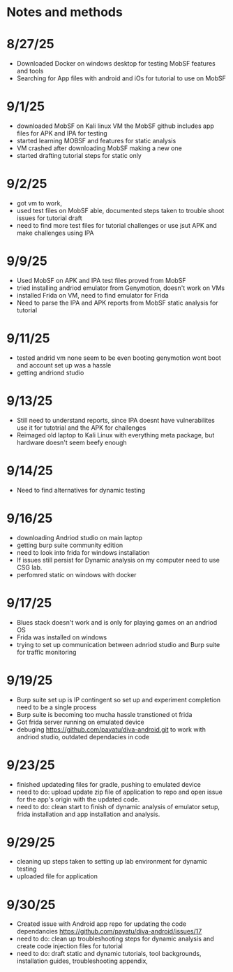 # Notes and methods

# 8/27/25
* Downloaded Docker on windows desktop for testing MobSF features and tools
* Searching for App files with android and iOs  for tutorial to use on MobSF

# 9/1/25
* downloaded MobSF on Kali linux VM the MobSF github includes app files for APK and IPA for testing
* started learning MOBSF and features for static analysis 
* VM crashed after downloading MobSF making a new one
* started drafting tutorial steps for static only

# 9/2/25
* got vm to work, 
* used test files on MobSF able, documented steps taken to trouble shoot issues for tutorial draft
* need to find more test files for tutorial challenges or use jsut APK and make challenges using IPA

# 9/9/25
* Used MobSF on APK and IPA test files proved from MobSF
* tried installing andriod emulator from Genymotion, doesn't work on VMs
* installed Frida on VM, need to find emulator for Frida
* Need to parse the IPA and APK reports from MobSF static analysis for tutorial

# 9/11/25
* tested andrid vm none seem to be even booting genymotion wont boot and account set up was a hassle
* getting andriond studio

# 9/13/25
* Still need to understand reports, since IPA doesnt have vulnerabilites use it for tutotrial and the APK for challenges
* Reimaged old laptop to Kali Linux with everything meta package, but hardware doesn't seem beefy enough

# 9/14/25
* Need to find alternatives for dynamic testing

# 9/16/25
* downloading Andriod studio on main laptop
* getting burp suite community edition
* need to look into frida for windows installation
* If issues still persist for Dynamic analysis on  my computer need to use CSG lab.
* perfomred static on windows with docker

# 9/17/25
* Blues stack doesn't work and is only for playing games on an andriod OS
* Frida was installed on windows
* trying to set up communication between adnriod studio and Burp suite for traffic monitoring

# 9/19/25
* Burp suite set up is IP contingent so set up and experiment completion need to be a single process
* Burp suite is becoming too mucha  hassle transtioned ot frida
* Got frida server running on emulated device
* debuging https://github.com/payatu/diva-android.git to work with andriod studio, outdated dependacies in code

# 9/23/25
* finished updateding files for gradle, pushing to emulated device
* need to do: upload update zip file of application to repo and open issue for the app's origin with the updated code.
* need to do: clean start to finish of dynamic analysis of emulator setup, frida installation and app installation and analysis.

# 9/29/25
* cleaning up steps taken to setting up lab environment for dynamic testing
* uploaded file for application

# 9/30/25
* Created issue with Android app repo for updating the code dependancies
    https://github.com/payatu/diva-android/issues/17
* need to do: clean up troubleshooting steps for dynamic analysis and create code injection files for tutorial
* need to do: draft static and dynamic tutorials, tool backgrounds, installation guides, troubleshooting appendix, 
